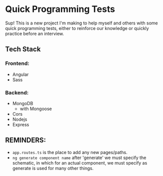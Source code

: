 # Quick Programming Tests

Sup! This is a new project I'm making to help myself and others with some quick programming tests, either to reinforce our knowledge or quickly practice before an interview.

## Tech Stack

### Frontend:
- Angular
- Sass

### Backend:
- MongoDB
  - with Mongoose
- Cors
- Nodejs
- Express

## REMINDERS:
- `app.routes.ts` is the place to add any new pages/paths.
- `ng generate component name` after 'generate' we must specify the schematic, in which for an actual component, we must specify as generate is used for many other things.
